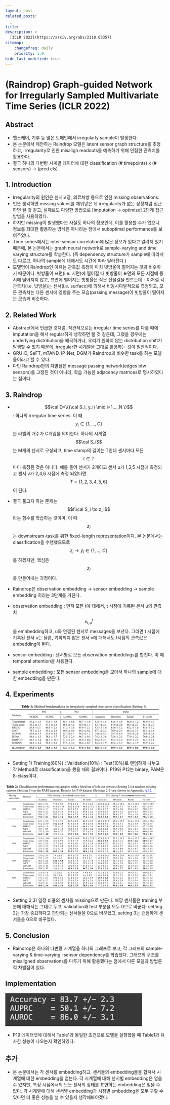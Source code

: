 ```yaml
---
layout: post
related_posts:
  _
title: 
description: >
  [ICLR 2022](https://arxiv.org/abs/2110.05357)
sitemap:
    changefreq: daily
    priority: 1.0
hide_last_modified: true
---
```


# (Raindrop) Graph-guided Network for Irregularly Sampled Multivariate Time Series (ICLR 2022)

## Abstract

- 헬스케어, 기후 등 많은 도메인에서 irregularly sample이 발생한다.
- 본 논문에서 제안하는 Raindrop 모델은 latent sensor graph structure를 추정하고,
irregularity로 인한 misalign readouts를 예측하기 위해 인접한 관측치를 활용한다.
- 결국 하나의 다변량 시계열 데이터에 대한 classification (# timepoints) x (# sensors) → (pred cls)

## 1. Introduction

- Irregularity의 원인은 센서고장, 의료처방 등으로 인한 missing observations.
- 언뜻 생각하면 missing values를 채워넣은 뒤 irregularity가 없는 상황처럼 접근하면 될 것 같고,
실제로도 다양한 방법으로 [imputation → optimize] 2단계 접근방법을 사용하였다.
- 하지만 missing이 발생했다는 사실도 하나의 정보인데, 이를 활용할 수가 없으니 정보를 최대한 활용하는 방식은 아니라는 점에서 suboptimal performance를 보여주었다.
- Time series에서는 inter-sensor correlation에 많은 정보가 있다고 알려져 있기 때문에, 본 논문에서는 graph neural network로 sample-varying and time varying structure를 학습한다. (즉 dependency structure가 sample에 따라서도 다르고, 하나의 sample에 대해서도 시간에 따라 달라진다.)
- 모델명이 Raindrop인 이유는 관측값 측정이 마치 빗방울이 떨어지는 것과 비슷하기 때문이다. 빗방울이 표면(i.e. 지면)에 떨어질 때 빗방울이 표면의 모든 지점에 동시에 떨어지지 않고, 표면에 떨어지는 빗방울은 작은 잔물결을 만드는데 - 이처럼 각 관측치(i.e. 빗방울)는 센서(i.e. surface)에 의해서 비동시다발적으로 측정되고, 모든 관측치는 다른 센서에 영향을 주는 모습(passing message)이 빗방울이 떨어지는 모습과 비슷하다.

## 2. Related Work

- Abstract에서 언급한 것처럼, 직관적으로는 irregular time series를 다룰 때에 imputation을 해서 regular하게 생각하면 될 것 같은데, 그랬을 경우에는 underlying distribution을 왜곡하거나, 우리가 원하지 않는 distribution shift가 발생할 수 있기 때문에, irregular한 시계열을 그대로 활용하는 것이 일반적이다.
- GRU-D, SeFT, mTAND, IP-Net, DGM가 Raindrop과 비슷한 task를 하는 모델들이라고 할 수 있다.
- 다만 Raindrop만의 차별점은 message passing network(edges btw sensors)를 고정된 것이 아니라, 학습 가능한 adjacency matrices로 명시하였다는 점이다.

## 3. Raindrop

- $$\cal D=\{(\cal S_i, y_i) \mid i=1,...,N \}$$ : 하나의 irregular time series. 이 때 $$y_i \in \{ 1,...,C\}$$는 라벨의 개수가 C개임을 의미한다. 하나의 시계열 $$\cal S_i$$는 M개의 센서로 구성되고, time stamp의 길이는 T인데 센서마다 모든 $$t\in T$$마다 측정된 것은 아니다. 예를 들어 센서가 2개이고 센서 u가 1,3,5 시점에 측정되고 센서 v가 2,4,6 시점에 측정 되었다면 $$T=\{1,2,3,4,5,6 \}$$이 된다.
- 결국 풀고자 하는 문제는 $$f:\cal S_i \to z_i$$ 라는 함수를 학습하는 것이며, 이 때 $$z_i$$는 downstream-task를 위한 fixed-length representation이다. 본 논문에서는 classification을 수행했으므로 $$z_i \to \hat y_i\in\{1,...,C\}$$를 하겠지만, 핵심은 $$z_i$$를 만들어내는 과정이다.
- Raindrop은 observation embedding → sensor embedding → sample embedding 이라는 3단계를 거친다.
    
- observation embedding : 먼저 모든 t에 대해서, t 시점에 기록된 센서 u의 관측치 $$x^t_{i,u}$$을 emnbedding하고, u와 연결된 센서로 messages를 보낸다. 그러면 t 시점에 기록된 센서 u는 물론, 기록되지 않은 센서 v에 대해서도 t시점의 관측값은 embedding이 된다.
    
- sensor embedding : 센서별로 모든 observation embeddings를 합친다. 이 때 temporal attention을 사용한다.
    
- sample embedding : 모든 sensor embedding을 모아서 하나의 sample에 대한 embedding을 만든다.

## 4. Experiments

![그림1](/assets/img/timeseries/raindrop/table1.png)

- Setting 1) Training(80%) : Validation(10%) : Test(10%)로 랜덤하게 나누고 각 Method로 classification을 했을 때의 결과이다. P19와 P12는 binary, PAM은 8-class이다.

![그림2](/assets/img/timeseries/raindrop/table2.png)
- Setting 2,3) 일정 비율의 센서를 missing으로 만든다. 해당 센서들은 training 부분에 대해서는 그대로 두고, validation과 test 부분을 모두 0으로 바꾼다. setting 2는 가장 중요하다고 판단되는 센서들을 0으로 바꾸었고, setting 3는 랜덤하게 센서들을 0으로 바꾸었다.

## 5. Conclusion

- Raindrop은 하나의 다변량 시계열을 하나의 그래프로 보고, 각 그래프의 sample-varying & time-varying -sensor dependency를 학습했다. 그래프의 구조를 misaligned observations를 다루기 위해 활용했다는 점에서 다른 모델과 방법론적 차별점이 있다.

## Implementation

![그림3](/assets/img/timeseries/raindrop/implementation.png)
- P19 데이터셋에 대해서 Table1과 동일한 조건으로 모델을 실행했을 때 Table1과 유사한 성능이 나오는지 확인하였다.

## 추가

- 본 논문에서는 각 센서를 embedding하고, 센서들의 embedding들을 합쳐서 시계열에 대한 embedding을 얻는다. 각 시계열에 대해 센서별 embedding은 얻을 수 있지만, 특정 시점에서의 모든 센서의 상태를 표현하는 embedding은 얻을 수 없다. 각 시계열에 대해 센서별 embedding과 시점별 embedding을 모두 구할 수 있다면 더 좋은 성능을 낼 수 있을지 생각해봐야겠다.